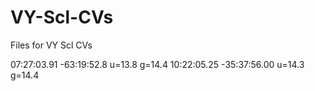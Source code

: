 # VY-Scl-CVs
Files for VY Scl CVs

07:27:03.91 -63:19:52.8 	u=13.8	g=14.4
10:22:05.25 -35:37:56.00 	u=14.3	g=14.4
